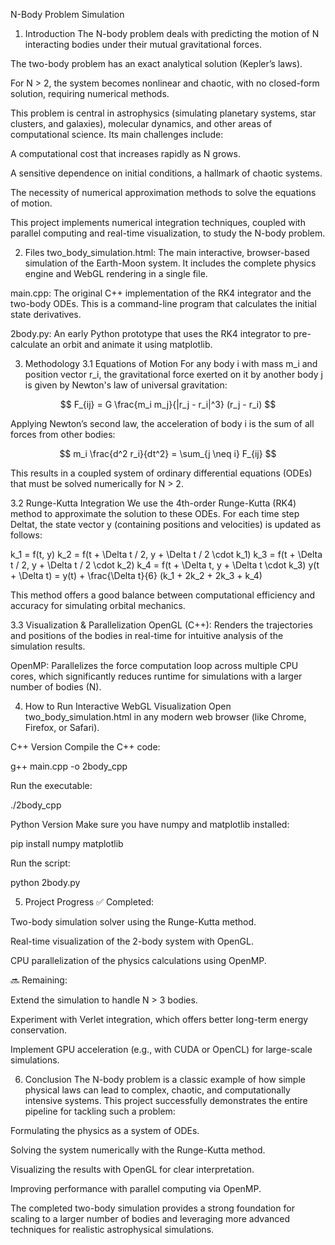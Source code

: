 N-Body Problem Simulation
1. Introduction
The N-body problem deals with predicting the motion of N interacting bodies under their mutual gravitational forces.

The two-body problem has an exact analytical solution (Kepler’s laws).

For N > 2, the system becomes nonlinear and chaotic, with no closed-form solution, requiring numerical methods.

This problem is central in astrophysics (simulating planetary systems, star clusters, and galaxies), molecular dynamics, and other areas of computational science. Its main challenges include:

A computational cost that increases rapidly as N grows.

A sensitive dependence on initial conditions, a hallmark of chaotic systems.

The necessity of numerical approximation methods to solve the equations of motion.

This project implements numerical integration techniques, coupled with parallel computing and real-time visualization, to study the N-body problem.

2. Files
two_body_simulation.html: The main interactive, browser-based simulation of the Earth-Moon system. It includes the complete physics engine and WebGL rendering in a single file.

main.cpp: The original C++ implementation of the RK4 integrator and the two-body ODEs. This is a command-line program that calculates the initial state derivatives.

2body.py: An early Python prototype that uses the RK4 integrator to pre-calculate an orbit and animate it using matplotlib.

3. Methodology
3.1 Equations of Motion
For any body i with mass m_i and position vector r_i, the gravitational force exerted on it by another body j is given by Newton's law of universal gravitation:

$$ F_{ij} = G \frac{m_i m_j}{|r_j - r_i|^3} (r_j - r_i) $$

Applying Newton’s second law, the acceleration of body i is the sum of all forces from other bodies:

$$ m_i \frac{d^2 r_i}{dt^2} = \sum_{j \neq i} F_{ij} $$

This results in a coupled system of ordinary differential equations (ODEs) that must be solved numerically for N > 2.

3.2 Runge-Kutta Integration
We use the 4th-order Runge-Kutta (RK4) method to approximate the solution to these ODEs. For each time step 
Deltat, the state vector y (containing positions and velocities) is updated as follows:

k_1 = f(t, y)
k_2 = f(t + \Delta t / 2, y + \Delta t / 2 \cdot k_1)
k_3 = f(t + \Delta t / 2, y + \Delta t / 2 \cdot k_2)
k_4 = f(t + \Delta t, y + \Delta t \cdot k_3)
y(t + \Delta t) = y(t) + \frac{\Delta t}{6} (k_1 + 2k_2 + 2k_3 + k_4)

This method offers a good balance between computational efficiency and accuracy for simulating orbital mechanics.

3.3 Visualization & Parallelization
OpenGL (C++): Renders the trajectories and positions of the bodies in real-time for intuitive analysis of the simulation results.

OpenMP: Parallelizes the force computation loop across multiple CPU cores, which significantly reduces runtime for simulations with a larger number of bodies (N).

4. How to Run
Interactive WebGL Visualization
Open two_body_simulation.html in any modern web browser (like Chrome, Firefox, or Safari).

C++ Version
Compile the C++ code:

g++ main.cpp -o 2body_cpp

Run the executable:

./2body_cpp

Python Version
Make sure you have numpy and matplotlib installed:

pip install numpy matplotlib

Run the script:

python 2body.py

5. Project Progress
✅ Completed:

Two-body simulation solver using the Runge-Kutta method.

Real-time visualization of the 2-body system with OpenGL.

CPU parallelization of the physics calculations using OpenMP.

🔜 Remaining:

Extend the simulation to handle N > 3 bodies.

Experiment with Verlet integration, which offers better long-term energy conservation.

Implement GPU acceleration (e.g., with CUDA or OpenCL) for large-scale simulations.

6. Conclusion
The N-body problem is a classic example of how simple physical laws can lead to complex, chaotic, and computationally intensive systems. This project successfully demonstrates the entire pipeline for tackling such a problem:

Formulating the physics as a system of ODEs.

Solving the system numerically with the Runge-Kutta method.

Visualizing the results with OpenGL for clear interpretation.

Improving performance with parallel computing via OpenMP.

The completed two-body simulation provides a strong foundation for scaling to a larger number of bodies and leveraging more advanced techniques for realistic astrophysical simulations.